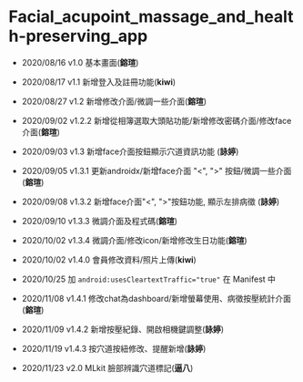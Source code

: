 # Facial_acupoint_massage_and_health-preserving_app
- 2020/08/16 v1.0 基本畫面(**鎔瑄**)            
- 2020/08/17 v1.1 新增登入及註冊功能(**kiwi**)
- 2020/08/27 v1.2 新增修改介面/微調一些介面(**鎔瑄**)
- 2020/09/02 v1.2.2 新增從相簿選取大頭貼功能/新增修改密碼介面/修改face介面(**鎔瑄**)
- 2020/09/03 v1.3 新增face介面按鈕顯示穴道資訊功能 (**詠婷**)
- 2020/09/05 v1.3.1 更新androidx/新增face介面 "<", ">" 按鈕/微調一些介面(**鎔瑄**)
- 2020/09/08 v1.3.2 新增face介面"<", ">"按鈕功能, 顯示左排病徵 (**詠婷**)
- 2020/09/10 v1.3.3 微調介面及程式碼(**鎔瑄**)
- 2020/10/02 v1.3.4 微調介面/修改icon/新增修改生日功能(**鎔瑄**)
- 2020/10/02 v1.4.0 會員修改資料/照片上傳(**kiwi**)

- 2020/10/25 加   `android:usesCleartextTraffic="true"`  在 Manifest 中

- 2020/11/08 v1.4.1 修改chat為dashboard/新增螢幕使用、病徵按壓統計介面(**鎔瑄**)
- 2020/11/09 v1.4.2 新增按壓紀錄、開啟相機鍵調整(**詠婷**)

- 2020/11/19 v1.4.3 按穴道按紐修改、提醒新增(**詠婷**)
- 2020/11/23 v2.0 MLkit 臉部辨識穴道標記(**逼八**)
